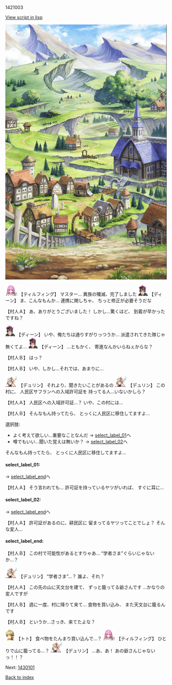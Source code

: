 1421003

[View script in lisp](../scripts/1421003.txt)

![004_outland.png](../images/backgrounds/004_outland.png)

<img src="../images/units/24.png" alt="24.png" height="34"/>
【ティルフィング】
マスター…
異族の殲滅、完了しました

<img src="../images/units/6.png" alt="6.png" height="34"/>
【ディーン】
ま、こんなもんか…
連携に関しちゃ、
ちっと修正が必要そうだな

【村人Ａ】
あ、ありがとうございました！
しかし…驚くほど、
到着が早かったですね？

<img src="../images/units/6.png" alt="6.png" height="34"/>
【ディーン】
いや、俺たちは通りすがりっつうか…
派遣されてきた隊じゃ無くてよ…

<img src="../images/units/6.png" alt="6.png" height="34"/>
【ディーン】
…ともかく、
寄進なんかいらねぇからな？

【村人Ｂ】
はっ？

【村人Ｂ】
いや、しかし…それでは、あまりに…

<img src="../images/units/0.png" alt="0.png" height="34"/>
【デュリン】
それより、聞きたいことがあるの

<img src="../images/units/0.png" alt="0.png" height="34"/>
【デュリン】
この村に、
人民区サフランへの入域許可証を
持ってる人…いないかしら？

【村人Ａ】
人民区への入域許可証…？
いや、この村には…

【村人Ｂ】
そんなもん持ってたら、
とっくに人民区に移住してますよ…

選択肢:
- よく考えて欲しい…重要なことなんだ → [select_label_01](#select_label_01)へ
- 噂でもいい…聞いた覚えは無いか？ → [select_label_02](#select_label_02)へ

そんなもん持ってたら、
とっくに人民区に移住してますよ…

#### select_label_01:
 → [select_label_end](#select_label_end)へ

【村人Ａ】
そう言われても…
許可証を持っているヤツがいれば、
すぐに耳に…

#### select_label_02:
 → [select_label_end](#select_label_end)へ

【村人Ａ】
許可証があるのに、耕民区に
留まってるヤツってことでしょ？
そんな変人…

#### select_label_end:

【村人Ｂ】
この村で可能性があるとすりゃあ…
“学者さま”ぐらいじゃないか…？

<img src="../images/units/0.png" alt="0.png" height="34"/>
【デュリン】
“学者さま”…？
誰よ、それ？

【村人Ａ】
この先の山に天文台を建て、
ずっと籠ってる爺さんです
…かなりの変人ですが

【村人Ｂ】
週に一度、村に降りて来て…
食物を買い込み、
また天文台に籠るんです

【村人Ｂ】
というか…さっき、来てたよな？

<img src="../images/units/4.png" alt="4.png" height="34"/>
【トト】
食べ物をたんまり買い込んで…？

<img src="../images/units/24.png" alt="24.png" height="34"/>
【ティルフィング】
ひとりで山に籠ってる…？

<img src="../images/units/0.png" alt="0.png" height="34"/>
【デュリン】
…あ、あ！
あの爺さんじゃないっ！！？

Next: [1430101](1430101.md)

[Back to index](index.md)
